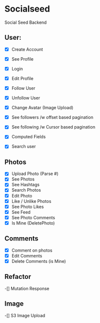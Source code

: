 # Socialseed
Social Seed Backend


## User:

-[x] Create Account
-[x] See Profile
-[x] Login 
-[x] Edit Profile
-[x] Follow User
-[x] Unfollow User
-[x] Change Avatar (Image Upload)
-[x] See followers /w offset based pagination
-[x] See following /w Cursor based pagination
-[x] Computed Fields
-[x] Search user


## Photos
-[x] Upload Photo (Parse #)
-[x] See Photos
-[x] See Hashtags
-[x] Search Photos
-[x] Edit Photo
-[x] Like / Unlike Photos
-[x] See Photo Likes
-[x] See Feed
-[x] See Photo Comments
-[x] Is Mine (DeletePhoto)

## Comments
-[x] Comment on photos
-[x] Edit Comments
-[x] Delete Comments (is Mine)

## Refactor
-[] Mutation Response


## Image
-[] S3 Image Upload